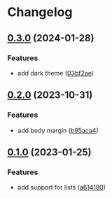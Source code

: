# Changelog

## [0.3.0](https://github.com/SandroMiguel/cecilia-classless/compare/v0.2.0...v0.3.0) (2024-01-28)


### Features

* add dark theme ([03bf2ae](https://github.com/SandroMiguel/cecilia-classless/commit/03bf2aea9c04e5dd9ddb443236b439956bf8bd4e))

## [0.2.0](https://github.com/SandroMiguel/cecilia-classless/compare/v0.1.0...v0.2.0) (2023-10-31)


### Features

* add body margin ([b95aca4](https://github.com/SandroMiguel/cecilia-classless/commit/b95aca42b54546b75cbc4556f9bf3abf346d3cc3))

## [0.1.0](https://github.com/SandroMiguel/cecilia-classless/compare/v0.0.1...v0.1.0) (2023-01-25)


### Features

* add support for lists ([a614180](https://github.com/SandroMiguel/cecilia-classless/commit/a61418094e6e589e60acaec511566db5c2299dfd))

